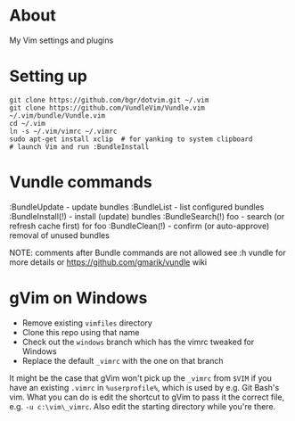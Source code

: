 About
=====
My Vim settings and plugins


Setting up
==========

    git clone https://github.com/bgr/dotvim.git ~/.vim
    git clone https://github.com/VundleVim/Vundle.vim ~/.vim/bundle/Vundle.vim
    cd ~/.vim
    ln -s ~/.vim/vimrc ~/.vimrc
    sudo apt-get install xclip  # for yanking to system clipboard
    # launch Vim and run :BundleInstall


Vundle commands
===============
:BundleUpdate        - update bundles
:BundleList          - list configured bundles
:BundleInstall(!)    - install (update) bundles
:BundleSearch(!) foo - search (or refresh cache first) for foo
:BundleClean(!)      - confirm (or auto-approve) removal of unused bundles

NOTE: comments after Bundle commands are not allowed
see :h vundle for more details or https://github.com/gmarik/vundle wiki


gVim on Windows
===============

  * Remove existing `vimfiles` directory
  * Clone this repo using that name
  * Check out the `windows` branch which has the vimrc tweaked for Windows
  * Replace the default `_vimrc` with the one on that branch

It might be the case that gVim won't pick up the `_vimrc` from `$VIM` if you
have an existing `.vimrc` in `%userprofile%`, which is used by e.g. Git Bash's
vim. What you can do is edit the shortcut to gVim to pass it the correct file,
e.g. `-u c:\vim\_vimrc`. Also edit the starting directory while you're there.
